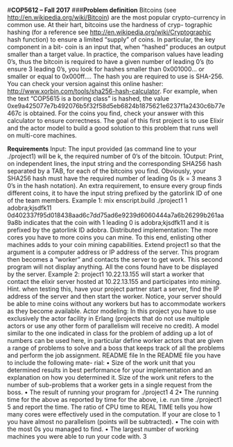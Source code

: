 #**COP5612 – Fall 2017**
###**Problem definition**
Bitcoins (see http://en.wikipedia.org/wiki/Bitcoin) are the most popular
crypto-currency in common use. At their hart, bitcoins use the hardness of cryp-
tographic hashing (for a reference see http://en.wikipedia.org/wiki/Cryptographic hash function)
to ensure a limited “supply” of coins. In particular, the key component in a bit-
coin is an input that, when “hashed” produces an output smaller than a target
value. In practice, the comparison values have leading 0’s, thus the bitcoin is
required to have a given number of leading 0’s (to ensure 3 leading 0’s, you look
for hashes smaller than 0x001000... or smaller or equal to 0x000ff....
The hash you are required to use is SHA-256. You can check your version
against this online hasher: http://www.xorbin.com/tools/sha256-hash-calculator.
For example, when the text “COP5615 is a boring class” is hashed, the value
0xe9a425077e7b492076b5f32f58d5eb6824b1875621e6237f1a2430c6b77e467c
is obtained. For the coins you find, check your answer with this calculator to
ensure correctness.
The goal of this first project is to use Elixir and the actor model to build a
good solution to this problem that runs well on multi-core machines.

**Requirements**
Input: The input provided (as command line to your ./project1) will be k,
the required number of 0’s of the bitcoin.
1Output: Print, on independent lines, the input string and the corresponding
SHA256 hash separated by a TAB, for each of the bitcoins you find. Obviously,
your SHA256 hash must have the required number of leading 0s (k = 3 means
3 0’s in the hash notation). An extra requirement, to ensure every group finds
different coins, it to have the input string prefixed by the gatorlink ID of one of
the team members.
Example 1:
mix enscript.build
./project1 1
adobra;kjsdfk11 0d402337f95d018438aad6c7dd75ad6e9239d6060444a7a6b26299b261aa9a8b
indicates that the coin with 1 leading 0 is adobra;kjsdfk11 and it is prefixed
by the gatorlink ID adobra.
Distributed implementation: The more cores you have to more coins you
can mine. To this end, enlisting other machines adds to your coin mining
capabilities. Extend project1 so that the argument is a computer address or
IP address of the server. This program then becomes a “worker” and contacts
the server to get work. This second program will not display anything. All the
cons found have to be displayed by the server.
Example 2:
project1 10.22.13.155
will start a worker that contact the elixir server hosted at 10.22.13.155 and
participates into mining. Hint. when testing this, have your project partner
start a server, find the IP address of the server and then start the worker.
Notice, your server should be able to mine coins without any workers but
has to accommodate workers as they become available.
Actor modeling: In this project you have to use exclusively the actor facility
in Erlang (projects that do not use multiple actors or use any other
form of parallelism will receive no credit). A model similar to the one
indicated in class for the problem of adding up a lot of numbers can be used here,
in particular define worker actors that are given a range of problems to solve
and a boss that keeps track of all the problems and perform the job assignment.
README file In the README file you have to include the following mate-
rial:
• Size of the work unit that you determined results in best performance for
your implementation and an explanation on how you determined it. Size
of the work unit refers to the number of sub-problems that a worker gets
in a single request from the boss.
• The result of running your program for
./project1 4
2• The running time for the above as reported by time for the above, i.e.
run time ./project1 5 and report the time. The ratio of CPU time
to REAL TIME tells you how many cores were effectively used in the
computation. If your are close to 1 you have almost no parallelism (points
will be subtracted).
• The coin with the most 0s you managed to find.
• The largest number of working machines you were able to run your code
with.
3
